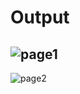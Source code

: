 # Output
  
![page1](https://github.com/sr185/Recipe-Project/assets/78907745/b4d5bee6-a8d6-409e-9699-a12291e7c1b7)
-------------------------------------------------------------------------------------------------------
![page2](https://github.com/sr185/Recipe-Project/assets/78907745/21aa34cf-9b61-481b-b289-d11fcc2c4c11)
